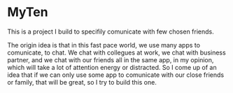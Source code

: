 # MyTen

This is a project I build to specifily comunicate with few chosen friends.

The origin idea is that in this fast pace world, we use many apps to comunicate, to chat.
We chat with collegues at work, we chat with business partner, and we chat with our friends all in the same app, in my opinion, which will take a lot of attention energy or distracted.
So I come up of an idea that if we can only use some app to comunicate with our close friends or family, that will be great, so I try to build this one.
